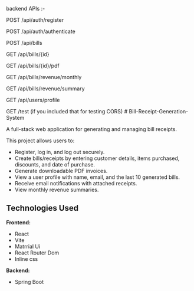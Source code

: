 backend APIs :-

POST /api/auth/register

POST /api/auth/authenticate

POST /api/bills

GET /api/bills/{id}

GET /api/bills/{id}/pdf

GET /api/bills/revenue/monthly

GET /api/bills/revenue/summary

GET /api/users/profile

GET /test (if you included that for testing CORS)
 
 # Bill-Receipt-Generation-System

A full-stack web application for generating and managing bill receipts.


This project allows users to:
*   Register, log in, and log out securely.
*   Create bills/receipts by entering customer details, items purchased, discounts, and date of purchase.
*   Generate downloadable PDF invoices.
*   View a user profile with name, email, and the last 10 generated bills.
*   Receive email notifications with attached receipts.
*   View monthly revenue summaries.

## Technologies Used

  **Frontend:**
  
* React
* Vite
* Matrrial Ui
* React Router Dom
* Inline css

**Backend:**
* Spring Boot
  
